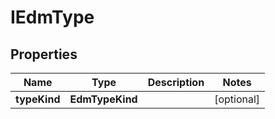 

# IEdmType


## Properties

| Name | Type | Description | Notes |
|------------ | ------------- | ------------- | -------------|
|**typeKind** | **EdmTypeKind** |  |  [optional] |



